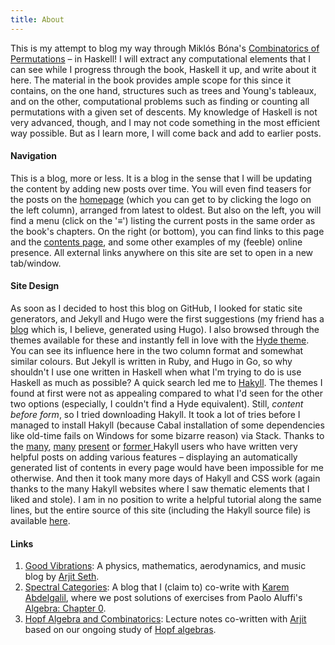 ```yaml
---
title: About
---
```


This is my attempt to blog my way through Miklós Bóna\'s <a href="https://www.crcpress.com/Combinatorics-of-Permutations-Second-Edition/Bona/p/book/9781439850510" target="_blank" title="Combinatorics of Permutations - CRC Press">Combinatorics of Permutations</a> – in Haskell! I will extract any computational elements that I can see while I progress through the book, Haskell it up, and write about it here. The material in the book provides ample scope for this since it contains, on the one hand, structures such as trees and Young\'s tableaux, and on the other, computational problems such as finding or counting all permutations with a given set of descents. My knowledge of Haskell is not very advanced, though, and I may not code something in the most efficient way possible. But as I learn more, I will come back and add to earlier posts.

#### Navigation

This is a blog, more or less. It is a blog in the sense that I will be updating the content by adding new posts over time. You will even find teasers for the posts on the <a href="/" title="Home"><i title="Home" arial-label="Home" class="fa fa-home" aria-hidden="true" role="img"></i> homepage</a> (which you can get to by clicking the logo on the left column), arranged from latest to oldest. But also on the left, you will find a menu (click on the \'≡\') listing the current posts in the same order as the book\'s chapters. On the right (or bottom), you can find links to this page and the <a href="/contents.html" title="Contents"><i title="Contents" aria-label="Contents" class="fa fa-list" aria-hidden="true" role="img"></i> contents page</a>, and some other examples of my (feeble) online presence. All external links anywhere on this site are set to open in a new tab/window.

#### Site Design

As soon as I decided to host this blog on GitHub, I looked for static site generators, and Jekyll and Hugo were the first suggestions (my friend has a <a href="http://godot-bloggy.me/" title="Good Vibrations" target ="_blank">blog</a> which is, I believe, generated using Hugo).  I also browsed through the themes available for these and instantly fell in love with the <a href="http://hyde.getpoole.com/" title="Hyde · A Jekyll theme" target="_blank">Hyde theme</a>. You can see its influence here in the two column format and somewhat similar colours. But Jekyll is written in Ruby, and Hugo in Go, so why shouldn\'t I use one written in Haskell when what I\'m trying to do is use Haskell as much as possible? A quick search led me to <a href="https://jaspervdj.be/hakyll/"  title="Hakyll" target="_blank">Hakyll</a>. The themes I found at first were not as appealing compared to what I\'d seen for the other two options (especially, I couldn\'t find a Hyde equivalent). Still, *content before form*, so I tried downloading Hakyll. It took a lot of tries before I managed to install Hakyll (because Cabal installation of some dependencies like old-time fails on Windows for some bizarre reason) via Stack. Thanks to the <a href="http://sigkill.dk/" title="Troels Henriksen" target="_blank">many</a>, <a href="http://yannesposito.com/" title="Yann Esposito" target="_blank">many</a> <a href="http://reichertbrothers.com/" title="Reichert Brothers" target="_blank">present</a> or <a href="https://axiomatic.neophilus.net/" title="Axiomatic Semantics" target="_blank">former </a>Hakyll users who have written very helpful posts on adding various features – displaying an automatically generated list of contents in every page would have been impossible for me otherwise. And then it took many more days of Hakyll and CSS work (again thanks to the many Hakyll websites where I saw thematic elements that I liked and stole). I am in no position to write a helpful tutorial along the same lines, but the entire source of this site (including the Hakyll source file) is available <a href="https://github.com/VynM/Comutations" title="Comutations – GitHub" target="_blank">here</a>.

#### Links
1. <a href="http://godot-bloggy.me/" title="Good Vibrations" target="_blank">Good Vibrations</a>: A physics,  mathematics, aerodynamics, and music blog by <a href="https://github.com/GodotMisogi" title="GitHub – Godot Misogi" target="_blank">Arjit Seth</a>.
2. <a href="https://spectral-categories.blogspot.com/" title="Spectral Categories" target="_blank">Spectral Categories</a>: A blog that I (claim to) co-write with <a href="https://ca.linkedin.com/in/karem-abdelgalil-080678113" title="Linedin – Karem Abdelgalil" target="_blank">Karem Abdelgalil</a>, where we post solutions of exercises from Paolo Aluffi\'s <a href="https://bookstore.ams.org/gsm-104" title="Algebra: Chapter 0" target="_blank">Algebra: Chapter 0</a>.
3. <a href="https://github.com/GodotMisogi/math-notes/tree/master/Hopf%20Algebra%20and%20Combinatorics" title="GitHub – Hopf Algebra and Combinatorics" target="_blank">Hopf Algebra and Combinatorics</a>: Lecture notes co-written with <a href="https://github.com/GodotMisogi" title="GitHub – Godot Misogi" target="_blank">Arjit</a> based on our ongoing study of <a href="https://www.youtube.com/playlist?list=PL-XzhVrXIVeRLeezwY9h4M68k6yB3yOo-" title="YouTube – Hopf Algebras and Combinatorics" target="_blank">Hopf algebras</a>.
